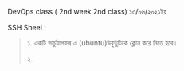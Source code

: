 DevOps class ( 2nd week 2nd class) ১৩/০৬/২০২১ইং

SSH Sheel :

> ১. একটি ভার্চুয়ালবক্স এ (ubuntu)উবুন্টুটিকে ক্লোন করে নিতে হবে।
> 
> ২. 


